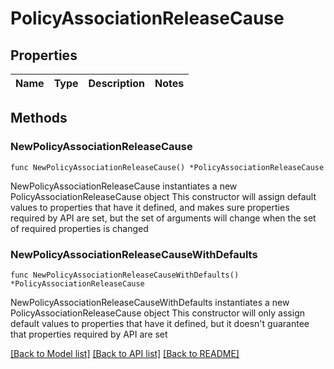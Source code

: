 # PolicyAssociationReleaseCause

## Properties

Name | Type | Description | Notes
------------ | ------------- | ------------- | -------------

## Methods

### NewPolicyAssociationReleaseCause

`func NewPolicyAssociationReleaseCause() *PolicyAssociationReleaseCause`

NewPolicyAssociationReleaseCause instantiates a new PolicyAssociationReleaseCause object
This constructor will assign default values to properties that have it defined,
and makes sure properties required by API are set, but the set of arguments
will change when the set of required properties is changed

### NewPolicyAssociationReleaseCauseWithDefaults

`func NewPolicyAssociationReleaseCauseWithDefaults() *PolicyAssociationReleaseCause`

NewPolicyAssociationReleaseCauseWithDefaults instantiates a new PolicyAssociationReleaseCause object
This constructor will only assign default values to properties that have it defined,
but it doesn't guarantee that properties required by API are set


[[Back to Model list]](../README.md#documentation-for-models) [[Back to API list]](../README.md#documentation-for-api-endpoints) [[Back to README]](../README.md)


